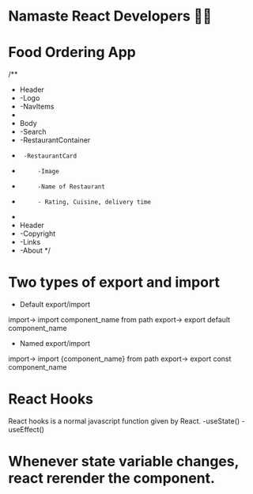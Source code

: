 # Namaste React Developers 👩‍🎨

# Food Ordering App

/**
 * Header
 *  -Logo
 *  -NavItems
 *
 * Body
 *  -Search
 *  -RestaurantContainer
 *      -RestaurantCard
 *          -Image
 *          -Name of Restaurant
 *          - Rating, Cuisine, delivery time
 *
 * Header
 *  -Copyright
 *  -Links
 *  -About
 */

 # Two types of export and import
 - Default export/import
    
import-> import component_name from path
export-> export default component_name

- Named export/import

import-> import {component_name} from path
export-> export const component_name

# React Hooks
React hooks is a normal javascript function given by React.
-useState()
-useEffect()


# Whenever state variable changes, react rerender the component.